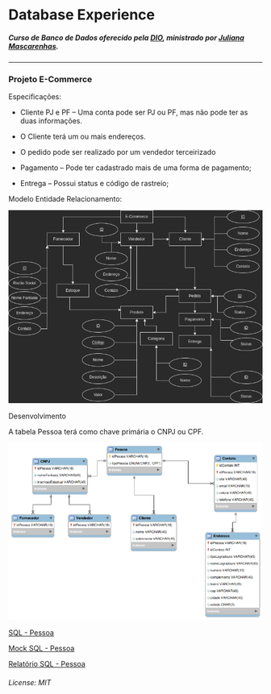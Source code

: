 # Database Experience

##### Curso de Banco de Dados oferecido pela [DIO](https://www.dio.me), ministrado por [Juliana Mascarenhas](https://www.linkedin.com/in/juliana-mascarenhas-ds/).

------

### Projeto E-Commerce

Especificações:

- Cliente PJ e PF – Uma conta pode ser PJ ou PF, mas não pode ter as duas informações.

- O Cliente terá um ou mais endereços.

- O pedido pode ser realizado por um vendedor terceirizado

- Pagamento – Pode ter cadastrado mais de uma forma de pagamento;

- Entrega – Possui status e código de rastreio;

  

Modelo Entidade Relacionamento:

![alt](./img/E-Commerce.drawio.png)



Desenvolvimento

A tabela Pessoa terá como chave primária  o CNPJ ou CPF.

![alt](./img/Pessoa-EER.png)



[SQL - Pessoa](./SQL/Schema-Pessoa.sql)

[Mock SQL - Pessoa](./SQL/mock-pessoa.sql)

[Relatório SQL - Pessoa](./SQL/select-pessoa.sql) 



###### License: MIT
